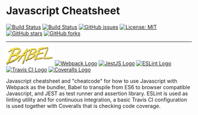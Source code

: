 # Javascript Cheatsheet

[![Build Status](https://img.shields.io/travis/ggjersund/javascript-cheatsheet/master?style=flat-square)](https://travis-ci.org/ggjersund/javascript-cheatsheet)
[![Build Status](https://img.shields.io/coveralls/ggjersund/javascript-cheatsheet/master?style=flat-square&service=github)](https://coveralls.io/github/ggjersund/javascript-cheatsheet)
[![GitHub issues](https://img.shields.io/github/issues/ggjersund/javascript-cheatsheet?style=flat-square)](https://github.com/ggjersund/javascript-cheatsheet/issues)
[![License: MIT](https://img.shields.io/badge/License-MIT-yellow.svg?style=flat-square)](https://opensource.org/licenses/MIT)
[![GitHub stars](https://img.shields.io/github/stars/ggjersund/javascript-cheatsheet?style=flat-square)](https://github.com/ggjersund/javascript-cheatsheet/stargazers)
[![GitHub forks](https://img.shields.io/github/forks/ggjersund/javascript-cheatsheet?style=flat-square)](https://github.com/ggjersund/javascript-cheatsheet/network)

---

[<img alt="BabelJS Logo" src="https://github.com/gilbarbara/logos/blob/master/logos/babel.svg" height="50">](https://babeljs.io/)
[<img alt="Webpack Logo" src="https://github.com/gilbarbara/logos/blob/master/logos/webpack.svg" height="50">](https://webpack.js.org/)
[<img alt="JestJS Logo" src="https://github.com/gilbarbara/logos/blob/master/logos/jest.svg" height="50">](https://jestjs.io/)
[<img alt="ESLint Logo" src="https://github.com/gilbarbara/logos/blob/master/logos/eslint.svg" height="50">](https://eslint.org/)
[<img alt="Travis CI Logo" src="https://github.com/gilbarbara/logos/blob/master/logos/travis-ci.svg" height="50">](https://travis-ci.org/)
[<img alt="Coveralls Logo" src="https://github.com/gilbarbara/logos/blob/master/logos/coveralls.svg" height="50">](https://coveralls.io/)

Javascript cheatsheet and "cheatcode" for how to use Javascript with Webpack as the bundler, Babel to transpile from ES6 to browser compatible Javascript, and JEST as test runner and assertion library. ESLint is used as linting utility and for continuous integration, a basic Travis CI configuration is used together with Coveralls that is checking code coverage.
